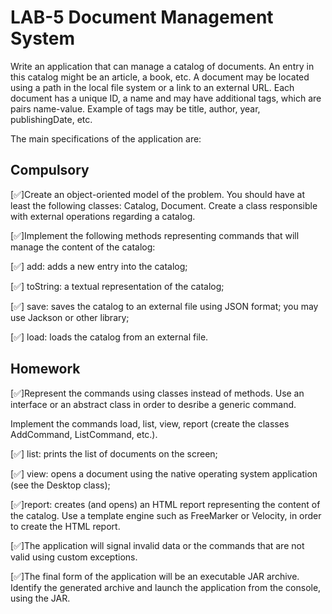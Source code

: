 
# LAB-5 Document Management System
Write an application that can manage a catalog of documents. An entry in this catalog might be an article, a book, etc.
A document may be located using a path in the local file system or a link to an external URL. Each document has a unique ID, a name and may have additional tags, which are pairs name-value. Example of tags may be title, author, year, publishingDate, etc.

The main specifications of the application are:




## Compulsory
[✅]Create an object-oriented model of the problem. You should have at least the following classes: Catalog, Document. Create a class responsible with external operations regarding a catalog.

[✅]Implement the following methods representing commands that will manage the content of the catalog:

   [✅] add: adds a new entry into the catalog;

   [✅] toString: a textual representation of the catalog;

   [✅] save: saves the catalog to an external file using JSON format; you may use Jackson or other library;
   
   [✅] load: loads the catalog from an external file.
## Homework
[✅]Represent the commands using classes instead of methods. Use an interface or an abstract class in order to desribe a generic command.

Implement the commands load, list, view, report (create the classes AddCommand, ListCommand, etc.).

   [✅] list: prints the list of documents on the screen;

   [✅] view: opens a document using the native operating 
   system application (see the Desktop class);
   
   [✅]report: creates (and opens) an HTML report representing the content of the catalog.
Use a template engine such as FreeMarker or Velocity, in order to create the HTML report.

[✅]The application will signal invalid data or the commands that are not valid using custom exceptions.

[✅]The final form of the application will be an executable JAR archive. Identify the generated archive and launch the application from the console, using the JAR.

